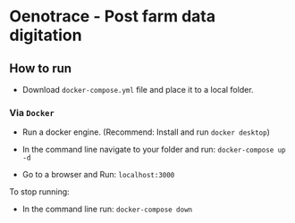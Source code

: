 # Oenotrace - Post farm data digitation

## How to run

- Download `docker-compose.yml` file and place it to a local folder.

### Via `Docker`


- Run a docker engine. (Recommend: Install and run `docker desktop`)

- In the command line navigate to your folder and run: `docker-compose up -d`

- Go to a browser and Run: `localhost:3000`

To stop running:
- In the command line run: `docker-compose down`
